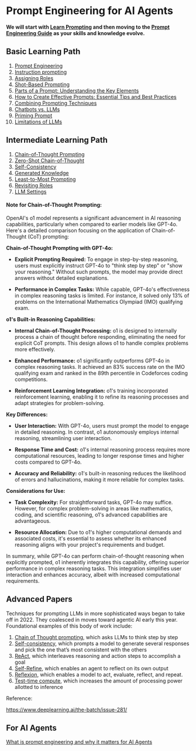 # Prompt Engineering for AI Agents

**We will start with [Learn Prompting](https://learnprompting.org/docs/introduction) and then moving to the [Prompt Engineering Guide](https://www.promptingguide.ai/) as your skills and knowledge evolve.**

## Basic Learning Path

1. [Prompt Engineering](https://learnprompting.org/docs/basics/prompt_engineering)
2. [Instruction prompting](https://learnprompting.org/docs/basics/instructions)
3. [Assigning Roles](https://learnprompting.org/docs/basics/roles)
4. [Shot-Based Prompting](https://learnprompting.org/docs/basics/few_shot)
5. [Parts of a Prompt: Understanding the Key Elements](https://learnprompting.org/docs/basics/prompt_structure)
6. [How to Create Effective Prompts: Essential Tips and Best Practices](https://learnprompting.org/docs/basics/ai_prompt_tips)
7. [Combining Prompting Techniques](https://learnprompting.org/docs/basics/combining_techniques)
8. [Chatbots vs. LLMs](https://learnprompting.org/docs/basics/chatbot_basics)
9. [Priming Prompt](https://learnprompting.org/docs/basics/priming_prompt)
10. [Limitations of LLMs](https://learnprompting.org/docs/basics/pitfalls)

## Intermediate Learning Path

1. [Chain-of-Thought Prompting](https://learnprompting.org/docs/intermediate/chain_of_thought)
2. [Zero-Shot Chain-of-Thought](https://learnprompting.org/docs/intermediate/zero_shot_cot)
3. [Self-Consistency](https://learnprompting.org/docs/intermediate/self_consistency)
4. [Generated Knowledge](https://learnprompting.org/docs/intermediate/generated_knowledge)
5. [Least-to-Most Prompting](https://learnprompting.org/docs/intermediate/least_to_most)
6. [Revisiting Roles](https://learnprompting.org/docs/intermediate/revisiting_roles)
7. [LLM Settings](https://learnprompting.org/docs/intermediate/configuration_hyperparameters)




#### Note for Chain-of-Thought Prompting:



OpenAI's o1 model represents a significant advancement in AI reasoning capabilities, particularly when compared to earlier models like GPT-4o. Here's a detailed comparison focusing on the application of Chain-of-Thought (CoT) prompting:

**Chain-of-Thought Prompting with GPT-4o:**

- **Explicit Prompting Required:** To engage in step-by-step reasoning, users must explicitly instruct GPT-4o to "think step by step" or "show your reasoning." Without such prompts, the model may provide direct answers without detailed explanations.

- **Performance in Complex Tasks:** While capable, GPT-4o's effectiveness in complex reasoning tasks is limited. For instance, it solved only 13% of problems on the International Mathematics Olympiad (IMO) qualifying exam.

**o1's Built-in Reasoning Capabilities:**

- **Internal Chain-of-Thought Processing:** o1 is designed to internally process a chain of thought before responding, eliminating the need for explicit CoT prompts. This design allows o1 to handle complex problems more effectively.

- **Enhanced Performance:** o1 significantly outperforms GPT-4o in complex reasoning tasks. It achieved an 83% success rate on the IMO qualifying exam and ranked in the 89th percentile in Codeforces coding competitions.

- **Reinforcement Learning Integration:** o1's training incorporated reinforcement learning, enabling it to refine its reasoning processes and adapt strategies for problem-solving.

**Key Differences:**

- **User Interaction:** With GPT-4o, users must prompt the model to engage in detailed reasoning. In contrast, o1 autonomously employs internal reasoning, streamlining user interaction.

- **Response Time and Cost:** o1's internal reasoning process requires more computational resources, leading to longer response times and higher costs compared to GPT-4o.

- **Accuracy and Reliability:** o1's built-in reasoning reduces the likelihood of errors and hallucinations, making it more reliable for complex tasks.

**Considerations for Use:**

- **Task Complexity:** For straightforward tasks, GPT-4o may suffice. However, for complex problem-solving in areas like mathematics, coding, and scientific reasoning, o1's advanced capabilities are advantageous.

- **Resource Allocation:** Due to o1's higher computational demands and associated costs, it's essential to assess whether its enhanced reasoning aligns with your project's requirements and budget.

In summary, while GPT-4o can perform chain-of-thought reasoning when explicitly prompted, o1 inherently integrates this capability, offering superior performance in complex reasoning tasks. This integration simplifies user interaction and enhances accuracy, albeit with increased computational requirements.

 

 

## Advanced Papers

Techniques for prompting LLMs in more sophisticated ways began to take off in 2022. They coalesced in moves toward agentic AI early this year. Foundational examples of this body of work include:

1. [Chain of Thought prompting](https://arxiv.org/abs/2201.11903), which asks LLMs to think step by step
2. [Self-consistency](https://arxiv.org/abs/2203.11171), which prompts a model to generate several responses and pick the one that’s most consistent with the others
3. [ReAct](https://research.google/blog/react-synergizing-reasoning-and-acting-in-language-models/), which interleaves reasoning and action steps to accomplish a goal
4. [Self-Refine](https://arxiv.org/abs/2303.17651), which enables an agent to reflect on its own output
5. [Reflexion](https://arxiv.org/abs/2303.11366), which enables a model to act, evaluate, reflect, and repeat.
6. [Test-time compute](https://arxiv.org/abs/2408.03314), which increases the amount of processing power allotted to inference

Reference:

https://www.deeplearning.ai/the-batch/issue-281/


## For AI Agents

[What is prompt engineering and why it matters for AI Agents](https://medium.com/@alvaro_72265/what-is-prompt-engineering-and-why-it-matters-for-ai-agents-0c1537d64b14)

